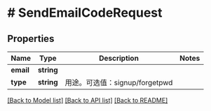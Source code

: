 # # SendEmailCodeRequest

## Properties

Name | Type | Description | Notes
------------ | ------------- | ------------- | -------------
**email** | **string** |  |
**type** | **string** | 用途。可选值：signup/forgetpwd |

[[Back to Model list]](../../README.md#models) [[Back to API list]](../../README.md#endpoints) [[Back to README]](../../README.md)
